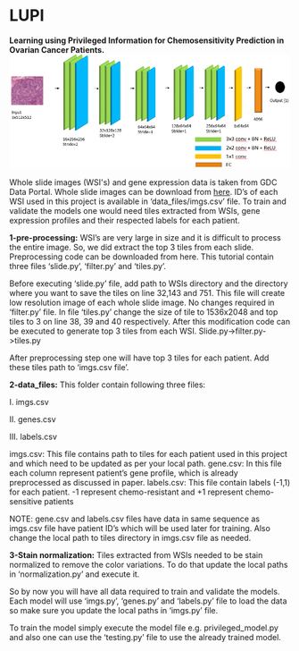 # LUPI
**Learning using Privileged Information for Chemosensitivity Prediction in Ovarian Cancer Patients.**
![CNN Architecture](cnn_architecture.png)

Whole slide images (WSI's) and gene expression data is taken from GDC Data Portal. Whole slide images can be download from [here](https://portal.gdc.cancer.gov/repository?facetTab=files&filters=%7B%22op%22%3A%22and%22%2C%22content%22%3A%5B%7B%22op%22%3A%22in%22%2C%22content%22%3A%7B%22field%22%3A%22cases.project.program.name%22%2C%22value%22%3A%5B%22TCGA%22%5D%7D%7D%2C%7B%22op%22%3A%22in%22%2C%22content%22%3A%7B%22field%22%3A%22cases.project.project_id%22%2C%22value%22%3A%5B%22TCGA-OV%22%5D%7D%7D%2C%7B%22op%22%3A%22in%22%2C%22content%22%3A%7B%22field%22%3A%22files.data_type%22%2C%22value%22%3A%5B%22Slide%20Image%22%5D%7D%7D%2C%7B%22op%22%3A%22in%22%2C%22content%22%3A%7B%22field%22%3A%22files.experimental_strategy%22%2C%22value%22%3A%5B%22Tissue%20Slide%22%5D%7D%7D%5D%7D). 
ID’s of each WSI used in this project is available in ‘data_files/imgs.csv’ file.
To train and validate the models one would need tiles extracted from WSIs, gene expression profiles and their respected labels for each patient. 

**1-pre-processing:** WSI’s are very large in size and it is difficult to process the entire image. So, we did extract the top 3 tiles from each slide. Preprocessing code can be downloaded from here. This tutorial contain three files ‘slide.py’, ‘filter.py’ and ‘tiles.py’.

Before executing ‘slide.py’ file, add path to WSIs directory and the directory where you want to save the tiles on line 32,143 and 751. This file will create low resolution image of each whole slide image. No changes required in ‘filter.py’ file. In file ‘tiles.py’ change the size of tile to 1536x2048 and top tiles to 3 on line 38, 39 and 40 respectively. After this modification code can be executed to generate top 3 tiles from each WSI. Slide.py->filter.py->tiles.py

After preprocessing step one will have top 3 tiles for each patient. Add these tiles path to ‘imgs.csv file’.

**2-data_files:** This folder contain following three files:

  I.	imgs.csv 
  
  II.	genes.csv
  
  III.	labels.csv

imgs.csv: This file contains path to tiles for each patient used in this project and which need to be updated as per your local path.
gene.csv: In this file each column represent patient’s gene profile, which is already preprocessed as discussed in paper.
labels.csv: This file contain labels (-1,1) for each patient. -1 represent chemo-resistant and +1 represent chemo-sensitive patients

NOTE: gene.csv and labels.csv files have data in same sequence as imgs.csv file have patient ID’s which will be used later for training. Also change the local path to tiles directory in imgs.csv file as needed.

**3-Stain normalization:** Tiles extracted from WSIs needed to be stain normalized to remove the color variations. To do that update the local paths in ‘normalization.py’ and execute it.

So by now you will have all data required to train and validate the models. Each model will use ‘imgs.py’, ‘genes.py’ and ‘labels.py’ file to load the data so make sure you update the local paths in ‘imgs.py’ file.

To train the model simply execute the model file e.g. privileged_model.py and also one can use the ‘testing.py’ file to use the already trained model.






